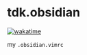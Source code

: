 # tdk.obsidian

<a href="https://wakatime.com/badge/github/thederpykrafter/tdk.obsidian"><img src="https://wakatime.com/badge/github/thederpykrafter/tdk.obsidian.svg" alt="wakatime"></a>

my `.obsidian.vimrc`
